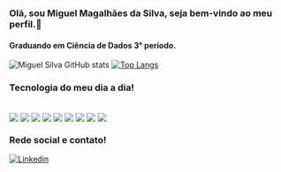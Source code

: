 ### Olá, sou Miguel Magalhães da Silva, seja bem-vindo ao meu perfil.👋
#### Graduando em Ciência de Dados 3° período.
![Miguel Silva GitHub stats](https://github-readme-stats.vercel.app/api?username=MiguelSilva25&show_icons=true&theme=tokyonight)
[![Top Langs](https://github-readme-stats.vercel.app/api/top-langs/?username=MiguelSilva25&layout=compact)](https://github.com/MiguelSilva25/github-readme-stats)

### Tecnologia do meu dia a dia!

<div style="display: inline-block"><br/>
  <img align="center" src="https://img.shields.io/badge/Python-14354C?style=for-the-badge&logo=python&logoColor=white">
  <img align="center" src="https://img.shields.io/badge/MySQL-00000F?style=for-the-badge&logo=mysql&logoColor=white">
  <img align="center" src="https://img.shields.io/badge/R-276DC3?style=for-the-badge&logo=r&logoColor=white">
  <img align="center" src="https://img.shields.io/badge/HTML5-E34F26?style=for-the-badge&logo=html5&logoColor=white"/>        
  <img align="center" src="https://img.shields.io/badge/CSS3-1572B6?style=for-the-badge&logo=css3&logoColor=white">
  <img align="center" src="https://img.shields.io/badge/JavaScript-323330?style=for-the-badge&logo=javascript&logoColor=F7DF1E">
  <img align="center" src="https://img.shields.io/badge/TypeScript-007ACC?style=for-the-badge&logo=typescript&logoColor=white">
  <img align="center" src="https://img.shields.io/badge/C-00599C?style=for-the-badge&logo=c&logoColor=white">
  <img align="center" src="https://img.shields.io/badge/Wordpress-21759B?style=for-the-badge&logo=wordpress&logoColor=white">
</div>
  
### Rede social e contato!
[![Linkedin](https://img.shields.io/badge/LinkedIn-0077B5?style=for-the-badge&logo=linkedin&logoColor=white)](https://www.linkedin.com/in/miguelsilva-1584b117b/)
